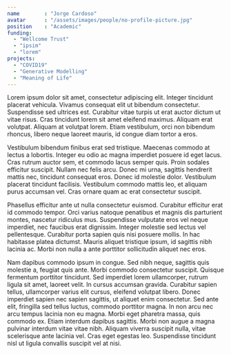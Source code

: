 ```yaml
---
name        : "Jorge Cardoso"
avatar      : "/assets/images/people/no-profile-picture.jpg"
position    : "Academic"
funding:
  - "Wellcome Trust"
  - "ipsim"
  - "lorem"
projects:
  - "COVID19"
  - "Generative Modelling"
  - "Meaning of Life"
---
```


Lorem ipsum dolor sit amet, consectetur adipiscing elit. Integer tincidunt placerat vehicula. Vivamus consequat elit ut bibendum consectetur. Suspendisse sed ultrices est. Curabitur vitae turpis ut erat auctor dictum ut vitae risus. Cras tincidunt lorem sit amet eleifend maximus. Aliquam erat volutpat. Aliquam at volutpat lorem. Etiam vestibulum, orci non bibendum rhoncus, libero neque laoreet mauris, id congue diam tortor a eros.

Vestibulum bibendum finibus erat sed tristique. Maecenas commodo at lectus a lobortis. Integer eu odio ac magna imperdiet posuere id eget lacus. Cras rutrum auctor sem, et commodo lacus semper quis. Proin sodales efficitur suscipit. Nullam nec felis arcu. Donec mi urna, sagittis hendrerit mattis nec, tincidunt consequat eros. Donec id molestie dolor. Vestibulum placerat tincidunt facilisis. Vestibulum commodo mattis leo, et aliquam purus accumsan vel. Cras ornare quam ac erat consectetur suscipit.

Phasellus efficitur ante ut nulla consectetur euismod. Curabitur efficitur erat id commodo tempor. Orci varius natoque penatibus et magnis dis parturient montes, nascetur ridiculus mus. Suspendisse vulputate eros vel neque imperdiet, nec faucibus erat dignissim. Integer molestie sed lectus vel pellentesque. Curabitur porta sapien quis nisi posuere mollis. In hac habitasse platea dictumst. Mauris aliquet tristique ipsum, id sagittis nibh lacinia ac. Morbi non nulla a ante porttitor sollicitudin aliquet nec eros.

Nam dapibus commodo ipsum in congue. Sed nibh neque, sagittis quis molestie a, feugiat quis ante. Morbi commodo consectetur suscipit. Quisque fermentum porttitor tincidunt. Sed imperdiet lorem ullamcorper, rutrum ligula sit amet, laoreet velit. In cursus accumsan gravida. Curabitur sapien tellus, ullamcorper varius elit cursus, eleifend volutpat libero. Donec imperdiet sapien nec sapien sagittis, ut aliquet enim consectetur. Sed ante elit, fringilla sed tellus luctus, commodo porttitor magna. In non arcu nec arcu tempus lacinia non eu magna. Morbi eget pharetra massa, quis commodo ex. Etiam interdum dapibus sagittis. Morbi non augue a magna pulvinar interdum vitae vitae nibh. Aliquam viverra suscipit nulla, vitae scelerisque ante lacinia vel. Cras eget egestas leo. Suspendisse tincidunt nisl ut ligula convallis suscipit vel at nisi.
